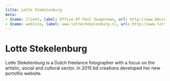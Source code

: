 ```yaml
---
title: Lotte Stekelenburg
meta: 
- {name: Client, label: Office Of Paul Swagerman, url: http://www.bdcreations.nl/en/+/lotte-stekelenburg/}
- {name: website, label: www.lottestekelenburg.nl, url: http://www.lottestekelenburg.nl/}
---
```

# Lotte Stekelenburg 
Lotte Stekelenburg is a Dutch freelance fotographer with a focus on the artistic, social and cultural sector. In 2015 bd creations developed her new portoflio website.